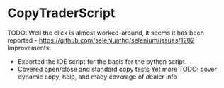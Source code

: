# CopyTraderScript
TODO: Well the click is almost worked-around, it seems it has been reported - https://github.com/seleniumhq/selenium/issues/1202
Improvements:
  - Exported the IDE script for the basis for the python script
  - Covered open/close and standard copy tests
Yet more TODO: cover dynamic copy, help, and maby coverage of dealer info
